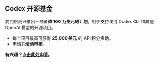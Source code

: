 <!-- 翻译信息
原文档: docs/open-source-fund.md
上游提交: 1772bf63
最后同步: 2025-10-17
翻译状态: 已完成
-->

## Codex 开源基金

我们很高兴推出一项**价值 100 万美元的计划**，用于支持使用 Codex CLI 和其他 OpenAI 模型的开源项目。

- 每个项目最高可获得 **25,000 美元** 的 API 积分资助。
- 申请将**滚动审核**。

**有兴趣？[点击此处申请](https://openai.com/form/codex-open-source-fund/)。**
